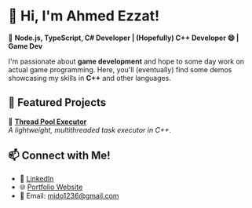 # 👋 Hi, I'm Ahmed Ezzat!

🎯 **Node.js, TypeScript, C# Developer | (Hopefully) C++ Developer 😄 | Game Dev**

I'm passionate about **game development** and hope to some day work on actual game programming. Here, you'll (eventually) find some demos showcasing my skills in **C++** and other languages.

## 🚀 Featured Projects

🔹 **[Thread Pool Executor](https://github.com/YourGitHubUsername/ThreadPoolExecutor)**  
_A lightweight, multithreaded task executor in C++._

## 📫 Connect with Me!
- 💼 [LinkedIn](https://www.linkedin.com/in/ahmedmezzat/)
- 🌐 [Portfolio Website](https://YourWebsite.com)
- 📧 Email: mido1236@gmail.com
